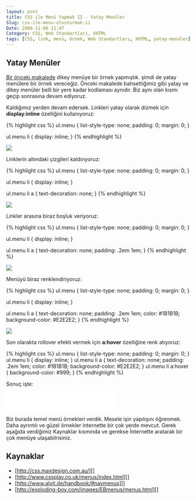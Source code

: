 ```yaml
---
layout: post
title: CSS ile Menü Yapmak II - Yatay Menüler
Slug: css-ile-menu-olusturmak-ii
Date: 2006-11-06 11:47
Category: CSS, Web Standartları, XHTML
tags: [CSS, link, menü, örnek, Web Standartları, XHTML, yatay-menüler]
---
```


## Yatay Menüler

[Bir önceki makalede][] dikey menüye bir örnek yapmıştık. şimdi de yatay
menülere bir örnek vereceğiz. Önceki makalede bahsettiğimiz gibi yatay
ve dikey menüler belli bir yere kadar kodlaması aynıdır. Biz aynı olan
kısmı geçip sonrasına devam ediyoruz.

Kaldığımız yerden devam edersek. Linkleri yatay olarak dizmek için
**display:inline** özelliğini kullanıyoruz:

{% highlight css %}
ul.menu {
    list-style-type: none;
    padding: 0;
    margin: 0;
}

ul.menu li {
	display: inline;
}
{% endhighlight %}

![][100]

Linklerin altındaki çizgileri kaldırıyoruz:

{% highlight css %}
ul.menu {
    list-style-type: none;
    padding: 0;
    margin: 0;
}

ul.menu li {
	display: inline;
}

ul.menu li a {
	text-decoration: none;
}
{% endhighlight %}

![][1]

Linkler arasına biraz boşluk veriyoruz:

{% highlight css %}
ul.menu {
    list-style-type: none;
    padding: 0;
    margin: 0;
}

ul.menu li {
	display: inline;
}

ul.menu li a {
    text-decoration: none;
    padding: .2em 1em;
}
{% endhighlight %}

![][2]

Menüyü biraz renklendiriyoruz:

{% highlight css %}
ul.menu {
    list-style-type: none;
    padding: 0;
    margin: 0;
}

ul.menu li {
	display: inline;
}

ul.menu li a {
  text-decoration: none;
  padding: .2em 1em;
  color: #1B1B1B;
  background-color: #E2E2E2;
}
{% endhighlight %}

![][3]

Son olarakta rollover efekti vermek için **a:hover** özelliğine renk
atıyoruz:

{% highlight css %}
ul.menu {
    list-style-type: none;
    padding: 0;
    margin: 0;
}
ul.menu li {
	display: inline;
}
ul.menu li a {
    text-decoration: none;
    padding: .2em 1em;
    color: #1B1B1B;
    background-color: #E2E2E2;
}
ul.menu li a:hover
{
background-color: #999;
}
{% endhighlight %}

Sonuç işte:

<iframe src="/dokumanlar/menuy.html" width="300" height="50" frameborder="0" scrolling="auto"></iframe>

Biz burada temel menü örnekleri verdik. Mesele işin yapılışını öğrenmek.
Daha ayrıntılı ve güzel örnekler internette bir çok yerde mevcut. Gerek
aşağıda verdiğimiz Kaynaklar kısmında ve gerekse İnternette aratarak bir
çok menüye ulaşabilrisiniz.

## Kaynaklar

-   [http://css.maxdesign.com.au/][]
-   [http://www.cssplay.co.uk/menus/index.html][]
-   [http://www.alvit.de/handbook/#navmenus][]
-   [http://exploding-boy.com/images/EBmenus/menus.html][]

  [Bir önceki makalede]: http://www.fatihhayrioglu.com/?p=209
  [100]: /images/menu_resim1.gif
  [1]: /images/menu_resim2.gif
  [2]: /images/menu_resim3.gif
  [3]: /images/menu_resim4.gif
  [http://css.maxdesign.com.au/]: http://css.maxdesign.com.au/
  [http://www.cssplay.co.uk/menus/index.html]: http://www.cssplay.co.uk/menus/index.html
  [http://www.alvit.de/handbook/#navmenus]: http://www.alvit.de/handbook/#navmenus
  [http://exploding-boy.com/images/EBmenus/menus.html]: http://exploding-boy.com/images/EBmenus/menus.html
